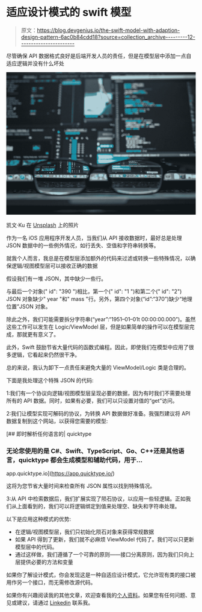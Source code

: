 # 适应设计模式的 swift 模型

> 原文：<https://blog.devgenius.io/the-swift-model-with-adaption-design-pattern-6ac0b84cdd18?source=collection_archive---------12----------------------->

尽管确保 API 数据格式良好是后端开发人员的责任，但是在模型层中添加一点自适应逻辑并没有什么坏处

![](img/60125023ae18457ebdfcf640dd995174.png)

凯文·Ku 在 [Unsplash](https://unsplash.com?utm_source=medium&utm_medium=referral) 上的照片

作为一名 iOS 应用程序开发人员，当我们从 API 接收数据时，最好总是处理 JSON 数据中的一些例外情况，如行丢失、空值和字符串转换等。

就我个人而言，我总是在模型层添加额外的代码来过滤或转换一些特殊情况，以确保逻辑/视图模型层可以接收正确的数据

假设我们有一堆 JSON，其中缺少一些行。

与最后一个对象(" id": "390 ")相比，第一个(" id": "1 ")和第二个(" id": "2") JSON 对象缺少" year "和" mass "行。另外，第四个对象(“id”:“370”)缺少“地理位置”JSON 对象。

除此之外，我们可能需要拆分字符串(“year”:“1951–01–01t 00:00:00.000”)。虽然这些工作可以发生在 Logic/ViewModel 层，但是如果简单的操作可以在模型层完成，那就更有意义了。

此外，Swift 鼓励节省大量代码的函数式编程。因此，即使我们在模型中应用了很多逻辑，它看起来仍然很干净。

总的来说，我认为卸下一点责任来避免大量的 ViewModel/Logic 类是合理的。

下面是我处理这个特殊 JSON 的代码:

1:我们有一个协议向逻辑/视图模型层呈现必要的数据，因为有时我们不需要处理所有的 API 数据。同时，如果有必要，我们可以只设置对值的“get”访问。

2:我们让模型实现可解码的协议，为转换 API 数据做好准备。我强烈建议将 API 数据复制到这个网站，以获得您需要的模型:

 [## 即时解析任何语言的| quicktype

### 无论您使用的是 C#、Swift、TypeScript、Go、C++还是其他语言，quicktype 都会生成模型和辅助代码，用于…

app.quicktype.io](https://app.quicktype.io/) 

这将为您节省大量时间来检查所有 JSON 属性以找到特殊情况。

3:从 API 中检索数据后，我们扩展实现了陨石协议，以应用一些轻逻辑。正如我们从上面看到的，我们可以将逻辑绑定到值来处理空、缺失和字符串处理。

以下是应用这种模式的优势:

*   在逻辑/视图模型层，我们只初始化陨石对象来获得常规数据
*   如果 API 得到了更新，我们就不必麻烦 ViewModel 代码了。我们可以只更新模型层中的代码。
*   通过这样做，我们遵循了一个可靠的原则——接口分离原则，因为我们只向上层提供必要的方法和变量

如果你了解设计模式，你会发现这是一种自适应设计模式，它允许现有类的接口被用作另一个接口，而无需修改源代码。

如果你有兴趣阅读我的其他文章，欢迎查看我的[个人资料](https://medium.com/@lee5187415)。如果您有任何问题、意见或建议，请通过 [Linkedin](https://www.linkedin.com/in/lee-qi/) 联系我。